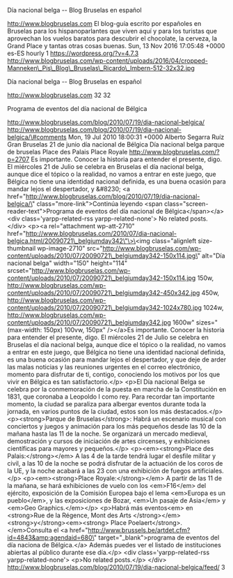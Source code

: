 Día nacional belga -- Blog Bruselas en español

http://www.blogbruselas.com El blog-guía escrito por españoles en
Bruselas para los hispanoparlantes que viven aquí y para los turistas
que aprovechan los vuelos baratos para descubrir el chocolate, la
cerveza, la Grand Place y tantas otras cosas buenas. Sun, 13 Nov 2016
17:05:48 +0000 es-ES hourly 1 https://wordpress.org/?v=4.7.3
http://www.blogbruselas.com/wp-content/uploads/2016/04/cropped-Manneken\_Pis\_Blog\_Bruselas\_Ricardo\_Imbern-512-32x32.jpg

Día nacional belga -- Blog Bruselas en español

http://www.blogbruselas.com 32 32

Programa de eventos del día nacional de Bélgica

http://www.blogbruselas.com/blog/2010/07/19/dia-nacional-belgica/
http://www.blogbruselas.com/blog/2010/07/19/dia-nacional-belgica/\#comments
Mon, 19 Jul 2010 18:00:31 +0000 Alberto Segarra Ruíz Gran Bruselas 21 de
junio día nacional de Bélgica Día nacional belga parque de bruselas
Place des Palais Place Royale http://www.blogbruselas.com/?p=2707 Es
importante. Conocer la historia para entender el presente, digo. El
miércoles 21 de Julio se celebra en Bruselas el día nacional belga,
aunque dice el tópico o la realidad, no vamos a entrar en este juego,
que Bélgica no tiene una identidad nacional definida, es una buena
ocasión para mandar lejos el despertador, y &\#8230; \<a
href=\"http://www.blogbruselas.com/blog/2010/07/19/dia-nacional-belgica/\"
class=\"more-link\"\>Continúa leyendo \<span
class=\"screen-reader-text\"\>Programa de eventos del día nacional de
Bélgica\</span\>\</a\>\<div class=\'yarpp-related-rss
yarpp-related-none\'\> No related posts. \</div\> \<p\>\<a
rel=\"attachment wp-att-2710\"
href=\"http://www.blogbruselas.com/2010/07/dia-nacional-belgica.html/20090721\_belgiumday342\"\>\<img
class=\"alignleft size-thumbnail wp-image-2710\"
src=\"http://www.blogbruselas.com/wp-content/uploads/2010/07/20090721\_belgiumday342-150x114.jpg\"
alt=\"Día nacional belga\" width=\"150\" height=\"114\"
srcset=\"http://www.blogbruselas.com/wp-content/uploads/2010/07/20090721\_belgiumday342-150x114.jpg
150w,
http://www.blogbruselas.com/wp-content/uploads/2010/07/20090721\_belgiumday342-450x342.jpg
450w,
http://www.blogbruselas.com/wp-content/uploads/2010/07/20090721\_belgiumday342-1024x780.jpg
1024w,
http://www.blogbruselas.com/wp-content/uploads/2010/07/20090721\_belgiumday342.jpg
1600w\" sizes=\"(max-width: 150px) 100vw, 150px\" /\>\</a\>Es
importante. Conocer la historia para entender el presente, digo. El
miércoles 21 de Julio se celebra en Bruselas el día nacional belga,
aunque dice el tópico o la realidad, no vamos a entrar en este juego,
que Bélgica no tiene una identidad nacional definida, es una buena
ocasión para mandar lejos el despertador, y que deje de arder las malas
noticias y las reuniones urgentes en el correo electrónico, momento para
disfrutar de ti, contigo, conociendo los motivos por los que vivir en
Bélgica es tan satisfactorio.\</p\> \<p\>El Día nacional Belga se
celebra por la conmemoración de la puesta en marcha de la Constitución
en 1831, que coronaba a Leopoldo I como rey. Para recordar tan
importante momento, la ciudad se paraliza para albergar eventos durante
toda la jornada, en varios puntos de la ciudad, estos son los más
destacados.\</p\> \<p\>\<strong\>Parque de Bruselas\</strong\>: Habrá un
escenario musical con conciertos y juegos y animación para los más
pequeños desde las 10 de la mañana hasta las 11 de la noche. Se
organizará un mercado medieval, demostración y cursos de iniciación de
artes circenses, y exhibiciones científicas para mayores y
pequeños.\</p\> \<p\>\<em\>\<strong\>Place des Palais:\</strong\>\</em\>
A las 4 de la tarde tendrá lugar el desfile militar y civil, a las 10 de
la noche se podrá disfrutar de la actuación de los coros de la UE, y la
noche acabará a las 23 con una exhibición de fuegos artificiales.\</p\>
\<p\>\<em\>\<strong\>Place Royale:\</strong\>\</em\> A partir de las 11
de la mañana, se hará exhibiciones de vuelo con los \<em\>F16\</em\> del
ejército, exposición de la Comisión Europea bajo el lema \<em\>Europa es
un pueblo\</em\>, y las exposiciones de Bozar, \<em\>Un pasaje de
Asia\</em\> y \<em\>Geo Graphics.\</em\>\</p\> \<p\>Habrá más
eventos\<em\> en \<strong\>Rue de la Régence, Mont des Arts
\</strong\>\</em\>\<strong\>y\</strong\>\<em\>\<strong\> Place
Poelaert\</strong\>. \</em\>Consulta el \<a
href=\"http://www.brussels.be/artdet.cfm?id=4843&amp;agendaid=680\"
target=\"\_blank\"\>programa de eventos del día naciona de
Bélgica.\</a\> Además puedes ver el listado de instituciones abiertas al
público durante ese día.\</p\> \<div class=\'yarpp-related-rss
yarpp-related-none\'\> \<p\>No related posts.\</p\> \</div\>
http://www.blogbruselas.com/blog/2010/07/19/dia-nacional-belgica/feed/ 3
